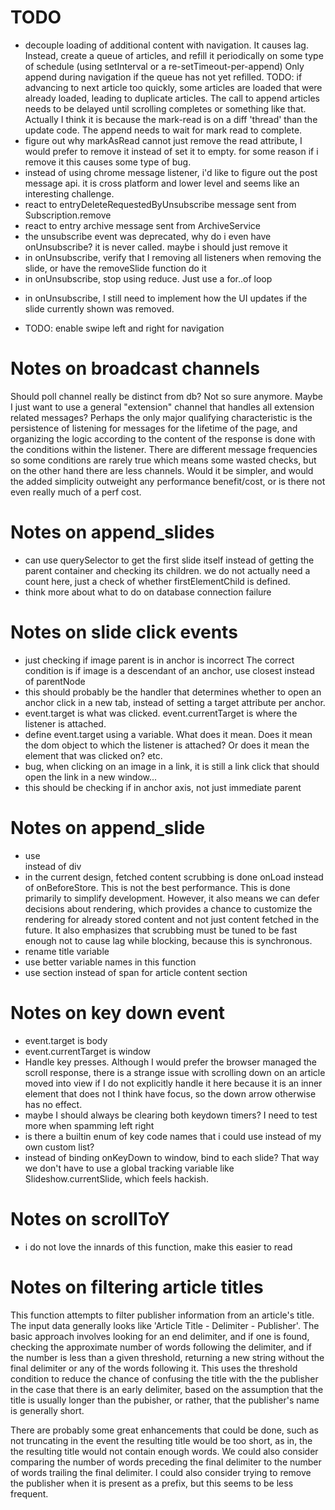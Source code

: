 # TODO

* decouple loading of additional content with navigation. It causes
lag. Instead, create a queue of articles, and refill it periodically on
some type of schedule (using setInterval or a re-setTimeout-per-append)
Only append during navigation if the queue has not yet refilled.
TODO: if advancing to next article too quickly, some articles are loaded
that were already loaded, leading to duplicate articles. The call to append
articles needs to be delayed until scrolling completes or something like
that. Actually I think it is because the mark-read is on a diff 'thread'
than the update code. The append needs to wait for mark read to complete.
* figure out why markAsRead cannot just remove the read attribute, I would
prefer to remove it instead of set it to empty. for some reason if i remove it
this causes some type of bug.
* instead of using chrome message listener, i'd like to figure out the
post message api. it is cross platform and lower level and seems like an
interesting challenge.
* react to entryDeleteRequestedByUnsubscribe message sent from
Subscription.remove
* react to entry archive message sent from ArchiveService
* the unsubscribe event was deprecated, why do i even have onUnsubscribe? it
is never called. maybe i should just remove it
* in onUnsubscribe, verify that I removing all listeners when removing the
slide, or have the removeSlide function do it
* in onUnsubscribe, stop using reduce. Just use a for..of loop
- in onUnsubscribe, I still need to implement how the UI updates if the slide
currently shown was removed.

* TODO: enable swipe left and right for navigation

# Notes on broadcast channels

Should poll channel really be distinct from db? Not so sure anymore.
Maybe I just want to use a general "extension" channel that handles all
extension related messages? Perhaps the only major qualifying characteristic
is the persistence of listening for messages for the lifetime of the page,
and organizing the logic according to the content of the response is done
with the conditions within the listener. There are different message
frequencies so some conditions are rarely true which means some wasted
checks, but on the other hand there are less channels. Would it be simpler,
and would the added simplicity outweight any performance benefit/cost, or
is there not even really much of a perf cost.

# Notes on append_slides

* can use querySelector to get the first slide itself
instead of getting the parent container and checking its children. we do not
actually need a count here, just a check of whether firstElementChild is
defined.
* think more about what to do on database connection failure

# Notes on slide click events

* just checking if image parent is in anchor is incorrect
The correct condition is if image is a descendant of an anchor, use
closest instead of parentNode
* this should probably be the handler that determines
whether to open an anchor click in a new tab, instead of
setting a target attribute per anchor.
* event.target is what was clicked. event.currentTarget is where the
listener is attached.
* define event.target using a variable. What does it mean. Does it
mean the dom object to which the listener is attached? Or does it
mean the element that was clicked on? etc.
* bug, when clicking on an image in a link, it is still a link
click that should open the link in a new window...
* this should be checking if in anchor axis, not just immediate parent

# Notes on append_slide

* use <article> instead of div
* in the current design, fetched content scrubbing is done onLoad
instead of onBeforeStore. This is not the best performance. This is done
primarily to simplify development. However, it also means we can defer
decisions about rendering, which provides a chance to customize the
rendering for already stored content and not just content fetched in the
future. It also emphasizes that scrubbing must be tuned to be fast enough
not to cause lag while blocking, because this is synchronous.
* rename title variable
* use better variable names in this function
* use section instead of span for article content section

# Notes on key down event

* event.target is body
* event.currentTarget is window
* Handle key presses. Although I would prefer the browser managed the scroll
response, there is a strange issue with scrolling down on an article moved
into view if I do not explicitly handle it here because it is an inner
element that does not I think have focus, so the down arrow otherwise has no
effect.
* maybe I should always be clearing both keydown timers? I need to
test more when spamming left right
* is there a builtin enum of key code names that i could use instead of my
own custom list?
* instead of binding onKeyDown to window, bind to each slide? That way
we don't have to use a global tracking variable like Slideshow.currentSlide,
which feels hackish.

# Notes on scrollToY

* i do not love the innards of this function, make this easier to read

# Notes on filtering article titles

This function attempts to filter publisher information from an article's title.
The input data generally looks like 'Article Title - Delimiter - Publisher'.
The basic approach involves looking for an end delimiter, and if one is
found, checking the approximate number of words following the delimiter,
and if the number is less than a given threshold, returning a new string
without the final delimiter or any of the words following it. This uses the
threshold condition to reduce the chance of confusing the title with the
the publisher in the case that there is an early delimiter, based on the
assumption that the title is usually longer than the pubisher, or rather,
that the publisher's name is generally short.

There are probably some great enhancements that could be done, such as not
truncating in the event the resulting title would be too short, as in, the
the resulting title would not contain enough words. We could also consider
comparing the number of words preceding the final delimiter to the number
of words trailing the final delimiter. I could also consider trying to
remove the publisher when it is present as a prefix, but this seems to be
less frequent.
